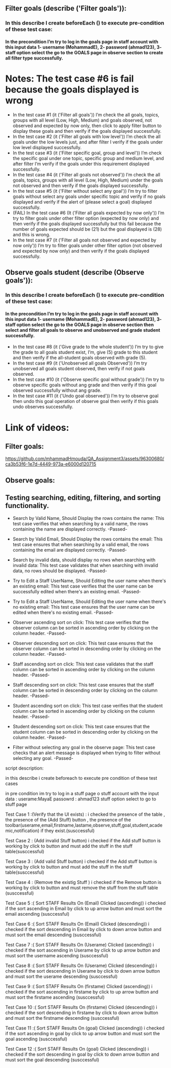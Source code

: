 ## Filter goals (describe ('Filter goals')):
### In this describe I create beforeEach () to execute pre-condition of these test case:
#### In the precondition I’m try to log in the goals page in staff account with this input data 1- username (MohammadE), 2- password (ahmad123), 3- staff option select the go to the GOALS page in observe section to create all filter type successfully.
# Notes: The test case #6 is fail because the goals displayed is wrong
- In the test case #1 (it ('Filter all goals')) I’m check the all goals, topics, groups with all level (Low, High, Medium) and goals observed, not observed and expected by now only, then click to apply filter button to display these goals and then verify if the goals displayed successfully.
- In the test case #2 (it ('Filter all goals with low level')) I’m check the all goals under the low levels just, and after filter I verify if the goals under low level displayed successfully.
- In the test case #3 (it ('Filter specific goal, group and level')) I’m check the specific goal under one topic, specific group and medium level, and after filter I’m verify if the goals under this requirement displayed successfully.
- In the test case #4 (it ('Filter all goals not observed')) I’m check the all goals, topics, groups with all level (Low, High, Medium) under the goals not observed and then verify if the goals displayed successfully.
- In the test case #5 (it ('Filter without select any goal')) I’m try to filter goals without select any goals under specific topic and verify if no goals displayed and verify if the alert of (please select a goal) displayed successfully.
- (FAIL) In the test case #6 (It ('Filter all goals expected by now only')) I’m try to filter goals under other filter option (expected by now only) and then verify if the goals displayed successfully but this fail because the number of goals expected should be (21) but the goal displayed is (28) and this is wrong.
- In the test case #7 (it ('Filter all goals not observed and expected by now only')) I’m try to filter goals under other filter option (not observed and expected by now only) and then verify if the goals displayed successfully.

## Observe goals student (describe (Observe goals')):

### In this describe I create beforeEach () to execute pre-condition of these test case:
#### In the precondition I’m try to log in the goals page in staff account with this input data 1- username (MohammadE), 2- password (ahmad123), 3- staff option select the go to the GOALS page in observe section then select and filter all goals to observe and unobserved and grade student successfully.

- In the test case #8 (it ('Give grade to the whole student')) I’m try to give the grade to all goals student exist, I’m, give (5) grade to this student and then verify if the all-student goals observed with grade (5).
- In the test case #9 (it ('Unobserved all goals Observed')) I’m try unobserved all goals student observed, then verify if not goals observed.
- In the test case #10 (it ('Observe specific goal without grade')) I’m try to observe specific goals without ang grade and then verify if this goal observed successfully without ang grade.
- In the test case #11 (it ('Undo goal observed')) I’m try to observe goal then undo this goal operation of observe goal then verify if this goals undo observes successfully. 



# Link of videos:

## Filter goals: 
https://github.com/mhammadHmouda/QA_Assignment3/assets/96300680/ca3b53f6-1e7d-4449-973a-e6000d120715

## Observe goals:

## Testing searching, editing, filtering, and sorting functionality.

 - Search by Valid Name, Should Display the rows contains the name: This test case verifies that when searching by a valid name, the rows containing the name are displayed correctly. -Passed-
 - Search by Valid Email, Should Display the rows contains the email: This test case ensures that when searching by a valid email, the rows containing the email are displayed correctly. -Passed-
 - Search by invalid data, should display no rows when searching with invalid data: This test case validates that when searching with invalid data, no rows should be displayed. -Passed-
 - Try to Edit a Staff UserName, Should Editing the user name when there's an existing email: This test case verifies that the user name can be successfully edited when there's an existing email. -Passed-
 - Try to Edit a Staff UserName, Should Editing the user name when there's no existing email: This test case ensures that the user name can be edited when there's no existing email. -Passed-
 - Observer ascending sort on click: This test case verifies that the observer column can be sorted in ascending order by clicking on the column header. -Passed-
 - Observer descending sort on click: This test case ensures that the observer column can be sorted in descending order by clicking on the column header. -Passed-
 - Staff ascending sort on click: This test case validates that the staff column can be sorted in ascending order by clicking on the column header. -Passed-
 - Staff descending sort on click: This test case ensures that the staff column can be sorted in descending order by clicking on the column header. -Passed-
 - Student ascending sort on click: This test case verifies that the student column can be sorted in ascending order by clicking on the column header. -Passed-
 - Student descending sort on click: This test case ensures that the student column can be sorted in descending order by clicking on the column header. -Passed-

  - Filter without selecting any goal in the observe page: This test case checks that an alert message is displayed when trying to filter without selecting any goal. -Passed-

 script description:
    
 in this describe i create beforeach to execute pre condition of these test cases   
 
 in pre condition im try to log in a stuff page o stuff account with the input data : userame:MayaE passowrd : ahmad123 stuff option select to go to stuff page
 
 
Test Case 1  :(Verify that the UI exists) : i checked the presence of the table , the presence of the (Add Stuff) button , the presence of the toolbar(userame,email,firstname,lastame,observe,stuff,goal,student,academic,notification) if they exist.(susccessful)

Test Case 2 : (Add invalid Stuff button) i checked if the Add stuff button is working by click to button and must add the stuff in the stuff table(susccessful)

Test Case 3 : (Add valid Stuff button) i checked if the Add stuff button is working  by click to button and must add the stuff in the stuff table(susccessful)

Test Case 4 : (Remove the existig Stuff ) i checked if the Remove button is working by click to button and must remove the stuff from the stuff table (susccessful)

Test Case 5 :( Sort STAFF Results On (Email) Clicked (ascending)) i checked if the sort ascending in Email by click to up arrow button and must sort the email ascending (susccessful)

Test Case 6 :( Sort STAFF Results On (Email) Clicked (descending)) i checked if the sort descending in Email by click to down arrow button and must sort the email descending (susccessful)

Test Case 7 :( Sort STAFF Results On (Userame) Clicked (ascending)) i checked if the sort ascending in Userame by click to up arrow button and must sort the username ascending (susccessful)

Test Case 8 :( Sort STAFF Results On (Userame) Clicked (descending)) i checked if the sort descending in Userame  by click to down arrow button and must sort the userame descending (susccessful)

Test Case 9 :( Sort STAFF Results On (firstame) Clicked (ascending)) i checked if the sort ascending in firstame by click to up arrow button and must sort the firstame ascending (susccessful)

Test Case 10 :( Sort STAFF Results On (firstame) Clicked (descending)) i checked if the sort descending in firstame by click to down arrow button and must sort the firstname descending (susccessful)

Test Case 11 :( Sort STAFF Results On (goal) Clicked (ascending)) i checked if the sort ascending in goal by click to up arrow button and must sort the goal ascending (susccessful)

Test Case 12 :( Sort STAFF Results On (goal) Clicked (descending)) i checked if the sort descending in goal by click to down arrow button and must sort the goal descending (susccessful)
